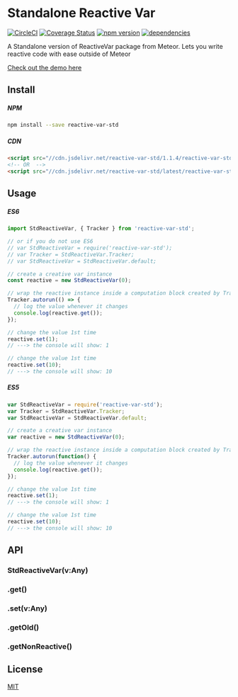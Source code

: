 # Standalone Reactive Var

[![CircleCI](https://circleci.com/gh/nlhuykhang/reactive-var-std/tree/master.svg?style=shield)](https://circleci.com/gh/nlhuykhang/reactive-var-std/tree/master) [![Coverage Status](https://coveralls.io/repos/github/nlhuykhang/reactive-var-std/badge.svg?branch=master)](https://coveralls.io/github/nlhuykhang/reactive-var-std?branch=master) [![npm version](https://badge.fury.io/js/reactive-var-std.svg)](https://badge.fury.io/js/reactive-var-std) [![dependencies](https://david-dm.org/nlhuykhang/reactive-var-std/status.svg)](https://david-dm.org/nlhuykhang/reactive-var-std?view=list)

A Standalone version of ReactiveVar package from Meteor. Lets you write reactive code with ease outside of Meteor

[Check out the demo here](https://nlhuykhang.github.io/reactive-var-std/)

## Install

##### NPM
```bash
npm install --save reactive-var-std
```

##### CDN
```html
<script src="//cdn.jsdelivr.net/reactive-var-std/1.1.4/reactive-var-std.min.js"></script>
<!-- OR  -->
<script src="//cdn.jsdelivr.net/reactive-var-std/latest/reactive-var-std.min.js"></script>
```

## Usage

##### ES6

```javascript
import StdReactiveVar, { Tracker } from 'reactive-var-std';

// or if you do not use ES6
// var StdReactiveVar = require('reactive-var-std');
// var Tracker = StdReactiveVar.Tracker;
// var StdReactiveVar = StdReactiveVar.default;

// create a creative var instance
const reactive = new StdReactiveVar(0);

// wrap the reactive instance inside a computation block created by Tracker.autorun
Tracker.autorun(() => {
  // log the value whenever it changes
  console.log(reactive.get());
});

// change the value 1st time
reactive.set(1);
// ---> the console will show: 1

// change the value 1st time
reactive.set(10);
// ---> the console will show: 10
```

##### ES5

```javascript
var StdReactiveVar = require('reactive-var-std');
var Tracker = StdReactiveVar.Tracker;
var StdReactiveVar = StdReactiveVar.default;

// create a creative var instance
var reactive = new StdReactiveVar(0);

// wrap the reactive instance inside a computation block created by Tracker.autorun
Tracker.autorun(function() {
  // log the value whenever it changes
  console.log(reactive.get());
});

// change the value 1st time
reactive.set(1);
// ---> the console will show: 1

// change the value 1st time
reactive.set(10);
// ---> the console will show: 10
```

## API

### StdReactiveVar(v:Any)

### .get()

### .set(v:Any)

### .getOld()

### .getNonReactive()


## License

[MIT](LICENSE)
